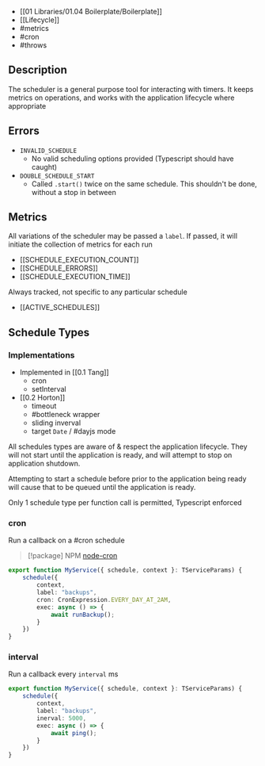 - [[01 Libraries/01.04 Boilerplate/Boilerplate]]
- [[Lifecycle]]
- #metrics
- #cron
- #throws

## Description

The scheduler is a general purpose tool for interacting with timers. It keeps metrics on operations, and works with the application lifecycle where appropriate

## Errors

- `INVALID_SCHEDULE`
	- No valid scheduling options provided (Typescript should have caught)
- `DOUBLE_SCHEDULE_START`
	- Called `.start()` twice on the same schedule. This shouldn't be done, without a stop in between

## Metrics

All variations of the scheduler may be passed a `label`. If passed, it will initiate the collection of metrics for each run


- [[SCHEDULE_EXECUTION_COUNT]]
- [[SCHEDULE_ERRORS]]
- [[SCHEDULE_EXECUTION_TIME]]

Always tracked, not specific to any particular schedule
- [[ACTIVE_SCHEDULES]]

## Schedule Types

### Implementations

- Implemented in [[0.1 Tang]]
	- cron
	- setInterval
- [[0.2 Horton]]
	- timeout
	- #bottleneck wrapper
	- sliding inverval
	- target `Date` / #dayjs mode

All schedules types are aware of & respect the application lifecycle. They will not start until the application is ready, and will attempt to stop on application shutdown.

Attempting to start a schedule before prior to the application being ready will cause that to be queued until the application is ready. 

Only 1  schedule type per function call is permitted, Typescript enforced
### cron
Run a callback on a #cron schedule

> [!package] NPM [node-cron](https://www.npmjs.com/package/node-cron)

```typescript
export function MyService({ schedule, context }: TServiceParams) {
	schedule({
		context,
		label: "backups",
		cron: CronExpression.EVERY_DAY_AT_2AM,
		exec: async () => {
			await runBackup();
		}
	})
}
```

### interval
Run a callback every `interval` ms

```typescript
export function MyService({ schedule, context }: TServiceParams) {
	schedule({
		context,
		label: "backups",
		inerval: 5000,
		exec: async () => {
			await ping();
		}
	})
}
```
